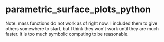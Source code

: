 # parametric_surface_plots_python

Note: mass functions do not work as of right now. I included them to give others somewhere to start, but I think they won't work until they are much faster. It is too much symbolic computing
to be reasonable.
